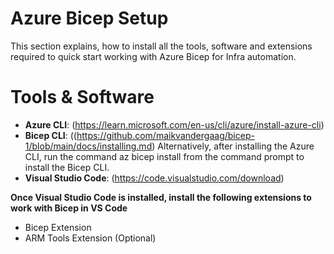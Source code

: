 # Azure Bicep Setup
This section explains, how to install all the tools, software and extensions required to quick start working with Azure Bicep for Infra automation.

# Tools & Software
- **Azure CLI**: (https://learn.microsoft.com/en-us/cli/azure/install-azure-cli)
- **Bicep CLI**: ((https://github.com/maikvandergaag/bicep-1/blob/main/docs/installing.md) Alternatively, after installing the Azure CLI, run the command az bicep install from the command prompt to install the Bicep CLI.
- **Visual Studio Code**: (https://code.visualstudio.com/download)

**Once Visual Studio Code is installed, install the following extensions to work with Bicep in VS Code**
- Bicep Extension
- ARM Tools Extension (Optional)
